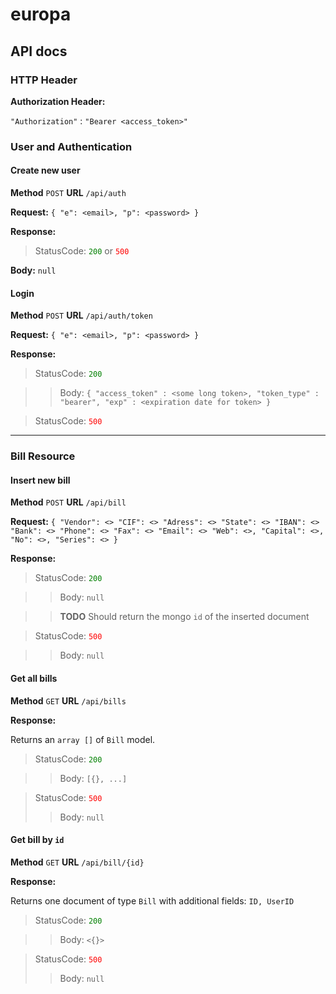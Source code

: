 # europa

## API docs

### HTTP Header

**Authorization Header:**

`"Authorization"` : `"Bearer <access_token>"`



### User and Authentication

#### Create new user

**Method** `POST` **URL** `/api/auth`

**Request:**
`{
  "e": <email>,
  "p": <password>
}`

**Response:**

> StatusCode:
<span style="color:green">`200`</span> or <span style="color:red">`500`</span>

**Body:** `null`


#### Login
**Method** `POST` **URL** `/api/auth/token`

**Request:**
`{
  "e": <email>,
  "p": <password>
}`

**Response:**
> StatusCode: <span style="color:green">`200`</span>

>> Body:
`{
  "access_token" : <some long token>,
  "token_type" : "bearer",
  "exp" : <expiration date for token>
}`

> StatusCode: <span style="color:red">`500`</span>

---

### Bill Resource

#### Insert new bill
**Method** `POST` **URL** `/api/bill`

**Request:**
`{
  "Vendor": <>
  "CIF": <>
  "Adress": <>
  "State": <>
  "IBAN": <>
  "Bank": <>
  "Phone": <>
  "Fax": <>
  "Email": <>
  "Web": <>,
  "Capital": <>,
  "No": <>,
  "Series": <>
}`

**Response:**
> StatusCode:
  <span style="color:green">`200`</span>

>> Body:
  `null`

>> **TODO** Should return the mongo `id` of the inserted document

> StatusCode:
  <span style="color:red">`500`</span>

>> Body: `null`


#### Get all bills
**Method** `GET` **URL** `/api/bills`

**Response:**

Returns an `array []` of `Bill` model.

> StatusCode:
<span style="color:green">`200`</span>

>> Body: `[{}, ...]`

> StatusCode:
<span style="color:red">`500`</span>
>> Body: `null`


#### Get bill by `id`
**Method** `GET` **URL** `/api/bill/{id}`

**Response:**

Returns one document of type `Bill` with additional fields:
`ID, UserID`

> StatusCode:
<span style="color:green">`200`</span>

>> Body: `<{}>`

> StatusCode:
<span style="color:red">`500`</span>
>> Body: `null`
